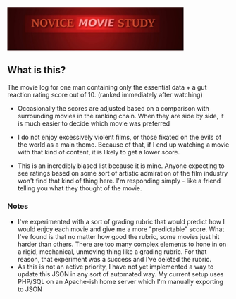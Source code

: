 <img src="img/preview.png" width="400">

## What is this?
The movie log for one man containing only the essential data + a gut reaction rating score out of 10. (ranked immediately after watching)

- Occasionally the scores are adjusted based on a comparison with surrounding movies in the ranking chain. When they are side by side, it is much easier to decide which movie was preferred

- I do not enjoy excessively violent films, or those fixated on the evils of the world as a main theme. Because of that, if I end up watching a movie with that kind of content, it is likely to get a lower score.  

- This is an incredibly biased list because it is mine. Anyone expecting to see ratings based on some sort of artistic admiration of the film industry won't find that kind of thing here. I'm responding simply - like a friend telling you what they thought of the movie.


### Notes
- I've experimented with a sort of grading rubric that would predict how I would enjoy each movie and give me a more "predictable" score. What I've found is that no matter how good the rubric, some movies just hit harder than others. There are too many complex elements to hone in on a rigid, mechanical, unmoving thing like a grading rubric. For that reason, that experiment was a success and I've deleted the rubric.
- As this is not an active priority, I have not yet implemented a way to update this JSON in any sort of automated way.  My current setup uses PHP/SQL on an Apache-ish home server which I'm manually exporting to JSON
